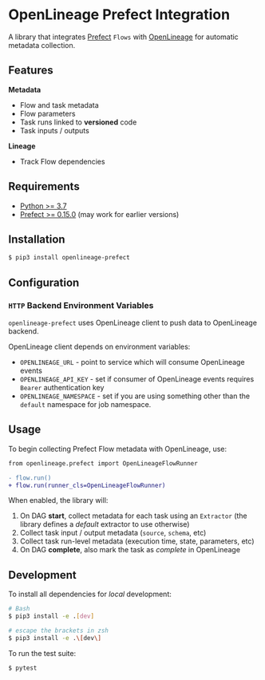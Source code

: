 # OpenLineage Prefect Integration

A library that integrates [Prefect](https://www.prefect.io/) `Flows` with [OpenLineage](https://openlineage.io) for automatic metadata collection.

## Features

**Metadata**

* Flow and task metadata
* Flow parameters
* Task runs linked to **versioned** code
* Task inputs / outputs

**Lineage**

* Track Flow dependencies

## Requirements

- [Python >= 3.7](https://www.python.org/downloads)
- [Prefect >= 0.15.0](https://docs.prefect.io/) (may work for earlier versions)

## Installation

```bash
$ pip3 install openlineage-prefect
```

## Configuration


### `HTTP` Backend Environment Variables

`openlineage-prefect` uses OpenLineage client to push data to OpenLineage backend.

OpenLineage client depends on environment variables:

* `OPENLINEAGE_URL` - point to service which will consume OpenLineage events
* `OPENLINEAGE_API_KEY` - set if consumer of OpenLineage events requires `Bearer` authentication key
* `OPENLINEAGE_NAMESPACE` - set if you are using something other than the `default` namespace for job namespace.


## Usage

To begin collecting Prefect Flow metadata with OpenLineage, use:

```diff
from openlineage.prefect import OpenLineageFlowRunner

- flow.run()
+ flow.run(runner_cls=OpenLineageFlowRunner)
```

When enabled, the library will:

1. On DAG **start**, collect metadata for each task using an `Extractor` (the library defines a _default_ extractor to use otherwise)
2. Collect task input / output metadata (`source`, `schema`, etc)
3. Collect task run-level metadata (execution time, state, parameters, etc)
4. On DAG **complete**, also mark the task as _complete_ in OpenLineage

## Development

To install all dependencies for _local_ development:

```bash
# Bash
$ pip3 install -e .[dev]
```
```zsh
# escape the brackets in zsh
$ pip3 install -e .\[dev\]
```

To run the test suite:

```bash
$ pytest
```
